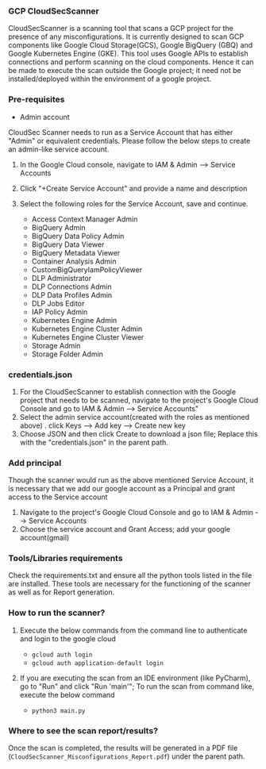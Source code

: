 ### GCP CloudSecScanner

CloudSecScanner is a scanning tool that scans a GCP project for the presence of any misconfigurations.
It is currently designed to scan GCP components like Google Cloud Storage(GCS), Google BigQuery (GBQ) and
Google Kubernetes Engine (GKE). This tool uses Google APIs to establish connections and perform scanning on the cloud components.
Hence it can be made to execute the scan outside the Google project; it need not be installed/deployed within the environment of a google project.

### Pre-requisites

- Admin account

CloudSec Scanner needs to run as a Service Account that has either "Admin" or equivalent credentials. Please follow the below steps to create an admin-like service account.
1. In the Google Cloud console, navigate to IAM & Admin --> Service Accounts
2. Click "+Create Service Account" and provide a name and description
3. Select the following roles for the Service Account,  save and continue.
    
    - Access Context Manager Admin 
    - BigQuery Admin
    - BigQuery Data Policy Admin
    - BigQuery Data Viewer
    - BigQuery Metadata Viewer
    - Container Analysis Admin
    - CustomBigQueryIamPolicyViewer
    - DLP Administrator
    - DLP Connections Admin
    - DLP Data Profiles Admin
    - DLP Jobs Editor
    - IAP Policy Admin
    - Kubernetes Engine Admin
    - Kubernetes Engine Cluster Admin
    - Kubernetes Engine Cluster Viewer
    - Storage Admin
    - Storage Folder Admin


### credentials.json
1. For the CloudSecScanner to establish connection with the Google project that needs to be scanned, navigate to the project's Google Cloud Console
 and go to IAM & Admin --> Service Accounts"
2. Select the admin service account(created with the roles as mentioned above) . click Keys --> Add key --> Create new key
3. Choose JSON and then click Create to download a json file; Replace this with the "credentials.json" in the parent path.

### Add principal
Though the scanner would run as the above mentioned Service Account, it is necessary that we add our google account as a Principal and grant access to the Service account
1. Navigate to the project's Google Cloud Console and go to IAM & Admin --> Service Accounts
2. Choose the service account and Grant Access; add your google account(gmail)

### Tools/Libraries requirements
Check the requirements.txt and ensure all the python tools listed in the file are installed.
These tools are necessary for the functioning of the scanner as well as for Report generation.


### How to run the scanner?

1. Execute the below commands from the command line  to authenticate and login to the google cloud

   - `gcloud auth login`
   - `gcloud auth application-default login`

2. If you are executing the scan from an IDE environment (like PyCharm), go to "Run" and click "Run 'main'"; To run the scan from command like, execute the below command
    - `python3 main.py`

### Where to see the scan report/results?
Once the scan is completed, the results will be generated in a PDF file (`CloudSecScanner_Misconfigurations_Report.pdf`) under the parent path.
